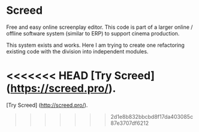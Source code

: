 Screed
======

Free and easy online screenplay editor.
This code is part of a larger online / offline software system (similar to ERP) to support cinema production.

This system exists and works. Here I am trying to create one refactoring existing code with the division into independent modules.

<<<<<<< HEAD
[Try Screed] (https://screed.pro/).
=======
[Try Screed] (http://screed.pro/).
>>>>>>> 2d1e8b832bbcbd8f17da403085c87e3707df6212
